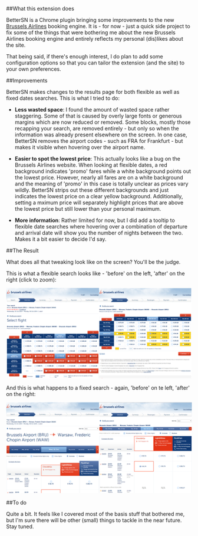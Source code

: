 ##What this extension does

BetterSN is a Chrome plugin bringing some improvements to the new [Brussels Airlines](www.brusselsairlines.com) booking engine. It is - for now - just a quick side project to fix some of the things that were bothering me about the new Brussels Airlines booking engine and entirely reflects my personal (dis)likes about the site.

That being said, if there's enough interest, I do plan to add some configuration options so that you can tailor the extension (and the site) to your own preferences.

##Improvements

BetterSN makes changes to the results page for both flexible as well as fixed dates searches. This is what I tried to do:

- **Less wasted space**: I found the amount of wasted space rather staggering. Some of that is caused by overly large fonts or generous margins which are now reduced or removed. Some blocks, mostly those recapping your search, are removed entirely - but only so when the information was already present elsewhere on the screen. In one case, BetterSN removes the airport codes - such as FRA for Frankfurt - but makes it visible when hovering over the airport name.

- **Easier to spot the lowest price**: This actually looks like a bug on the Brussels Airlines website. When looking at flexible dates, a red background indicates 'promo' fares while a white background points out the lowest price. However, nearly all fares are on a white background and the meaning of 'promo' in this case is totally unclear as prices vary wildly. BetterSN strips out these different backgrounds and just indicates the lowest price on a clear yellow background. Additionally, setting a mximum price will separately highlight prices that are above the lowest price but still lower than your personal maximum.

- **More information**: Rather limited for now, but I did add a tooltip to flexible date searches where hovering over a combination of departure and arrival date will show you the number of nights between the two. Makes it a bit easier to decide I'd say.

##The Result

What does all that tweaking look like on the screen? You'll be the judge.

This is what a flexible search looks like - 'before' on the left, 'after' on the right (click to zoom):

![flexible](https://raw.githubusercontent.com/raphaelcockx/BetterSN/master/examples/Flexible.png)

And this is what happens to a fixed search - again, 'before' on te left, 'after' on the right:

![flexible](https://raw.githubusercontent.com/raphaelcockx/BetterSN/master/examples/Fixed.png)

##To do

Quite a bit. It feels like I covered most of the basis stuff that bothered me, but I'm sure there will be other (small) things to tackle in the near future. Stay tuned.
